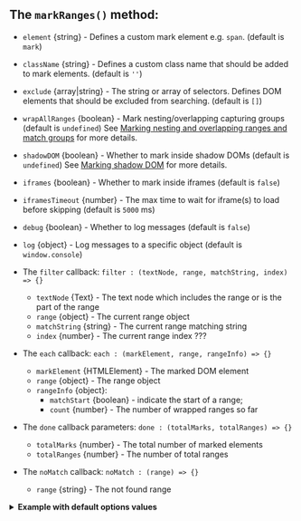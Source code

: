 
## The `markRanges()` method:

  * `element` {string} - Defines a custom mark element e.g. `span`. (default is `mark`)
  * `className` {string} - Defines a custom class name that should be added to mark elements. (default is `''`)
  * `exclude` {array|string} - The string or array of selectors. Defines DOM elements that should be excluded from searching. (default is `[]`)
  * `wrapAllRanges` {boolean} - Mark nesting/overlapping capturing groups  (default is `undefined`)
    See [Marking nesting and overlapping ranges and match groups](nesting-overlapping.md) for more details.

  * `shadowDOM` {boolean} - Whether to mark inside shadow DOMs (default is `undefined`)
    See [Marking shadow DOM](shadow-dom.md) for more details.
  * `iframes` {boolean} - Whether to mark inside iframes (default is `false`)
  * `iframesTimeout` {number} - The max time to wait for iframe(s) to load before skipping (default is `5000` ms)
  * `debug` {boolean} - Whether to log messages (default is `false`)
  * `log` {object} - Log messages to a specific object (default is `window.console`)

* The `filter` callback:
  `filter : (textNode, range, matchString, index) => {}`
  * `textNode` {Text} - The text node which includes the range or is the part of the range
  * `range` {object} - The current range object
  * `matchString` {string} - The current range matching string
  * `index` {number} - The current range index ???

* The `each` callback:
  `each : (markElement, range, rangeInfo) => {}`
  * `markElement` {HTMLElement} - The marked DOM element
  * `range` {object} - The range object
  * `rangeInfo` {object}:
    * `matchStart` {boolean} - indicate the start of a range;
    * `count` {number} - The number of wrapped ranges so far

* The `done` callback parameters:
  `done : (totalMarks, totalRanges) => {}`
  * `totalMarks` {number} - The total number of marked elements
  * `totalRanges` {number} - The number of total ranges

* The `noMatch` callback:
  `noMatch : (range) => {}`
  * `range` {string} - The not found range

<details id="internal-code">
<summary><b>Example with default options values</b></summary>

<pre><code class="language-js">const options = {
    element : 'mark',
    className : '',
    exclude : [],
    
	wrapAllRanges : false,
	
	shadowDOM : false,
    iframes : false,
    iframesTimeout : 5000,
    
    filter : (textNode, range, matchingString, index) => {
        return true; // must return either true or false
    },
    each : (markElement, range, rangeInfo) => {},
    done : (totalMarks, totalMatches) => {},
    noMatch : (regex) => {},
    debug : false,
    log : window.console
};
</code></pre>

JavaScript:

<pre><code class='lang-javascript'>
var instance = new Mark(document.querySelector('selector'));
instance.markRanges('test', options);
</code></pre>

jQuery:

<pre><code class='lang-javascript'>$('selector').markRanges('test', options);</code></pre>
</details>
